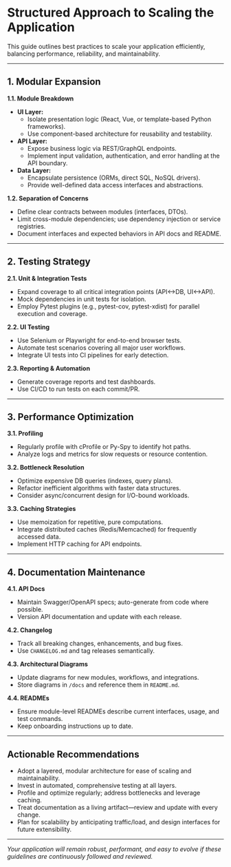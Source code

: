 # Structured Approach to Scaling the Application

This guide outlines best practices to scale your application efficiently, balancing performance, reliability, and maintainability.

---

## 1. Modular Expansion

**1.1. Module Breakdown**
- **UI Layer:**  
  - Isolate presentation logic (React, Vue, or template-based Python frameworks).  
  - Use component-based architecture for reusability and testability.
- **API Layer:**  
  - Expose business logic via REST/GraphQL endpoints.  
  - Implement input validation, authentication, and error handling at the API boundary.
- **Data Layer:**  
  - Encapsulate persistence (ORMs, direct SQL, NoSQL drivers).  
  - Provide well-defined data access interfaces and abstractions.

**1.2. Separation of Concerns**
- Define clear contracts between modules (interfaces, DTOs).
- Limit cross-module dependencies; use dependency injection or service registries.
- Document interfaces and expected behaviors in API docs and README.

---

## 2. Testing Strategy

**2.1. Unit & Integration Tests**
- Expand coverage to all critical integration points (API<->DB, UI<->API).
- Mock dependencies in unit tests for isolation.
- Employ Pytest plugins (e.g., pytest-cov, pytest-xdist) for parallel execution and coverage.

**2.2. UI Testing**
- Use Selenium or Playwright for end-to-end browser tests.
- Automate test scenarios covering all major user workflows.
- Integrate UI tests into CI pipelines for early detection.

**2.3. Reporting & Automation**
- Generate coverage reports and test dashboards.
- Use CI/CD to run tests on each commit/PR.

---

## 3. Performance Optimization

**3.1. Profiling**
- Regularly profile with cProfile or Py-Spy to identify hot paths.
- Analyze logs and metrics for slow requests or resource contention.

**3.2. Bottleneck Resolution**
- Optimize expensive DB queries (indexes, query plans).
- Refactor inefficient algorithms with faster data structures.
- Consider async/concurrent design for I/O-bound workloads.

**3.3. Caching Strategies**
- Use memoization for repetitive, pure computations.
- Integrate distributed caches (Redis/Memcached) for frequently accessed data.
- Implement HTTP caching for API endpoints.

---

## 4. Documentation Maintenance

**4.1. API Docs**
- Maintain Swagger/OpenAPI specs; auto-generate from code where possible.
- Version API documentation and update with each release.

**4.2. Changelog**
- Track all breaking changes, enhancements, and bug fixes.
- Use `CHANGELOG.md` and tag releases semantically.

**4.3. Architectural Diagrams**
- Update diagrams for new modules, workflows, and integrations.
- Store diagrams in `/docs` and reference them in `README.md`.

**4.4. READMEs**
- Ensure module-level READMEs describe current interfaces, usage, and test commands.
- Keep onboarding instructions up to date.

---

## Actionable Recommendations

- Adopt a layered, modular architecture for ease of scaling and maintainability.
- Invest in automated, comprehensive testing at all layers.
- Profile and optimize regularly; address bottlenecks and leverage caching.
- Treat documentation as a living artifact—review and update with every change.
- Plan for scalability by anticipating traffic/load, and design interfaces for future extensibility.

---

_Your application will remain robust, performant, and easy to evolve if these guidelines are continuously followed and reviewed._